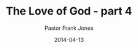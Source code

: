 ---
lunr: "true"
title: "The Love of God - part 4"
author: "Pastor Frank Jones"
postDate: "04-13-2014"
date: 2014-04-13
category: "sermons"
slug: "2014/04/04132014_ffc"
icon: microphone
audioLink: "04132014_ffc"
tags: [god's love]
mp3: "04132014_ffc/04132014.mp3"
ogg: "04132014_ffc/04132014.ogg"
linkurl: "https://archive.org/download/04132014_ffc/04132014_ffc_files.xml"
ipath: "https://archive.org/download/04132014_ffc/04132014.mp3"
layout: sermon.html
---